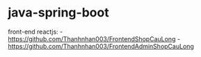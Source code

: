 ﻿# java-spring-boot
front-end reactjs:
-https://github.com/Thanhnhan003/FrontendShopCauLong
-https://github.com/Thanhnhan003/FrontendAdminShopCauLong
